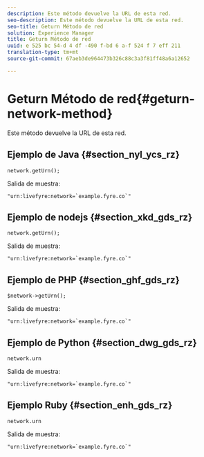 ```yaml
---
description: Este método devuelve la URL de esta red.
seo-description: Este método devuelve la URL de esta red.
seo-title: Geturn Método de red
solution: Experience Manager
title: Geturn Método de red
uuid: e 525 bc 54-d 4 df -490 f-bd 6 a-f 524 f 7 eff 211
translation-type: tm+mt
source-git-commit: 67aeb3de964473b326c88c3a3f81ff48a6a12652

---
```



# Geturn Método de red{#geturn-network-method}

Este método devuelve la URL de esta red.

## Ejemplo de Java {#section_nyl_ycs_rz}

```
network.getUrn(); 
```

Salida de muestra:

```
"urn:livefyre:network=`example.fyre.co`" 
```

## Ejemplo de nodejs {#section_xkd_gds_rz}

```
network.getUrn(); 
```

Salida de muestra:

```
"urn:livefyre:network=`example.fyre.co`" 
```

## Ejemplo de PHP {#section_ghf_gds_rz}

```
$network->getUrn(); 
```

Salida de muestra:

```
"urn:livefyre:network=`example.fyre.co`" 
```

## Ejemplo de Python {#section_dwg_gds_rz}

```
network.urn 
```

Salida de muestra:

```
"urn:livefyre:network=`example.fyre.co`" 
```

## Ejemplo Ruby {#section_enh_gds_rz}

```
network.urn 
```

Salida de muestra:

```
"urn:livefyre:network=`example.fyre.co`" 
```

